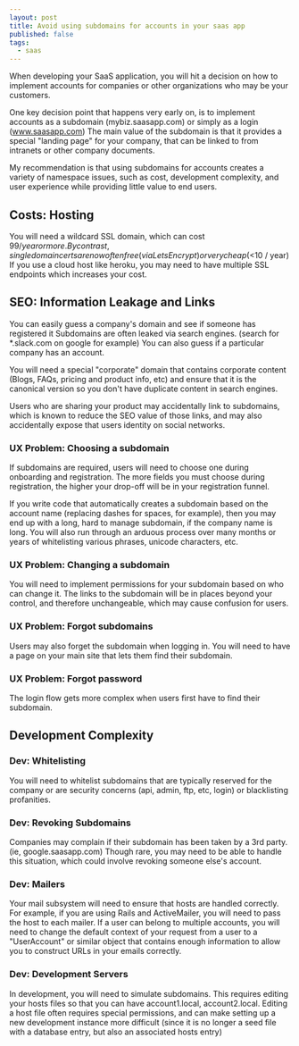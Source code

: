 ```yaml
---
layout: post
title: Avoid using subdomains for accounts in your saas app
published: false
tags:
  - saas
---
```


When developing your SaaS application, you will hit a decision on how to implement accounts for companies or other organizations who may be your customers.  

One key decision point that happens very early on, is to implement accounts as a subdomain (mybiz.saasapp.com) or simply as a login (www.saasapp.com)  The main value of the subdomain is that it provides a special "landing page" for your company, that can be linked to from intranets or other company documents.

My recommendation is that using subdomains for accounts creates a variety of namespace issues, such as cost, development complexity, and user experience while providing little value to end users.

## Costs: Hosting
You will need a wildcard SSL domain, which can cost $99 / year or more.  By contrast, single domain certs are now often free (via LetsEncrypt) or very cheap (<$10 / year)   If you use a cloud host like heroku, you may need to have multiple SSL endpoints which increases your cost.

## SEO: Information Leakage and Links
You can easily guess a company's domain and see if someone has registered it
Subdomains are often leaked via search engines. (search for *.slack.com on google for example)  You can also guess if a particular company has an account.

You will need a special "corporate" domain that contains corporate content (Blogs, FAQs, pricing and product info, etc) and ensure that it is the canonical version so you don't have duplicate content in search engines.

Users who are sharing your product may accidentally link to subdomains, which is known to reduce the SEO value of those links, and may also accidentally expose that users identity on social networks.

### UX Problem: Choosing a subdomain
If subdomains are required, users will need to choose one during onboarding and registration.  The more fields you must choose during registration, the higher your drop-off will be in your registration funnel. 

If you write code that automatically creates a subdomain based on the account name (replacing dashes for spaces, for example), then you may end up with a long, hard to manage subdomain, if the company name is long.   You will also run through an arduous process over many months or years of whitelisting various phrases, unicode characters, etc.

### UX Problem: Changing a subdomain
You will need to implement permissions for your subdomain based on who can change it.  The links to the subdomain will be in places beyond your control, and therefore unchangeable, which may cause confusion for users.

### UX Problem: Forgot subdomains
Users may also forget the subdomain when logging in.  You will need to have a page on your main site that lets them find their subdomain.

### UX Problem: Forgot password
The login flow gets more complex when users first have to find their subdomain.

## Development Complexity

### Dev: Whitelisting
You will need to whitelist subdomains that are typically reserved for the company or are security concerns (api, admin, ftp, etc, login) or blacklisting profanities.

### Dev: Revoking Subdomains
Companies may complain if their subdomain has been taken by a 3rd party.  (ie, google.saasapp.com)  Though rare, you may need to be able to handle this situation, which could involve revoking someone else's account.  

### Dev: Mailers
Your mail subsystem will need to ensure that hosts are handled correctly.  For example, if you are using Rails and ActiveMailer, you will need to pass the host to each mailer.   If a user can belong to multiple accounts, you will need to change the default context of your request from a user to a "UserAccount" or similar object that contains enough information to allow you to construct URLs in your emails correctly.

### Dev: Development Servers
In development, you will need to simulate subdomains.  This requires editing your hosts files so that you can have account1.local, account2.local.  Editing a host file often requires special permissions, and can make setting up a new development instance more difficult (since it is no longer a seed file with a database entry, but also an associated hosts entry)

